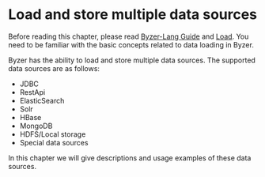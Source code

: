 # Load and store multiple data sources

Before reading this chapter, please read [Byzer-Lang Guide](/byzer-lang/en-us/grammar/outline.md) and [Load](/byzer-lang/en-us/grammar/load.md). You need to be familiar with the basic concepts related to data loading in Byzer.

Byzer has the ability to load and store multiple data sources. The supported data sources are as follows:
- JDBC
- RestApi
- ElasticSearch
- Solr
- HBase
- MongoDB
- HDFS/Local storage
- Special data sources

In this chapter we will give descriptions and usage examples of these data sources.
